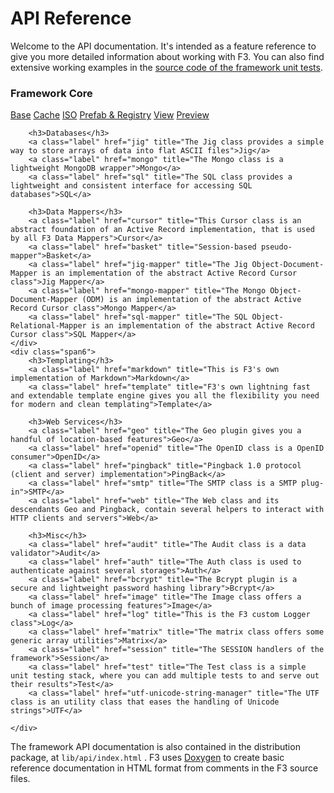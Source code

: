 # API Reference

Welcome to the API documentation. It's intended as a feature reference to give you more detailed information about working with F3.
You can also find extensive working examples in the [source code of the framework unit tests](https://github.com/bcosca/fatfree/tree/dev/app).

<div class="row-fluid pb25 ref">
    <div class="span6">
        <h3>Framework Core</h3>
        <a class="label" href="base" title="The Base class represents the framework core">Base</a>
        <a class="label" href="cache" title="F3 Multi protocols Cache engine">Cache</a>
        <a class="label" href="iso" title="The ISO class provides a list of ISO codes of languages  and countries">ISO</a>
        <a class="label" href="prefab-registry" title="Prefab is a factory wrapper for singleton classes">Prefab & Registry</a>
        <a class="label" href="view" title="The View is responsible for rendering PHP views in MVC parlance">View</a>
        <a class="label" href="preview" title="The Preview class is a lightweight template engine class that extends the View class">Preview</a>

        <h3>Databases</h3>
        <a class="label" href="jig" title="The Jig class provides a simple way to store arrays of data into flat ASCII files">Jig</a>
        <a class="label" href="mongo" title="The Mongo class is a lightweight MongoDB wrapper">Mongo</a>
        <a class="label" href="sql" title="The SQL class provides a lightweight and consistent interface for accessing SQL databases">SQL</a>

        <h3>Data Mappers</h3>
        <a class="label" href="cursor" title="This Cursor class is an abstract foundation of an Active Record implementation, that is used by all F3 Data Mappers">Cursor</a>
        <a class="label" href="basket" title="Session-based pseudo-mapper">Basket</a>
        <a class="label" href="jig-mapper" title="The Jig Object-Document-Mapper is an implementation of the abstract Active Record Cursor class">Jig Mapper</a>
        <a class="label" href="mongo-mapper" title="The Mongo Object-Document-Mapper (ODM) is an implementation of the abstract Active Record Cursor class">Mongo Mapper</a>
        <a class="label" href="sql-mapper" title="The SQL Object-Relational-Mapper is an implementation of the abstract Active Record Cursor class">SQL Mapper</a>
    </div>
    <div class="span6">
        <h3>Templating</h3>
        <a class="label" href="markdown" title="This is F3's own implementation of Markdown">Markdown</a>
        <a class="label" href="template" title="F3's own lightning fast and extendable template engine gives you all the flexibility you need for modern and clean templating">Template</a>

        <h3>Web Services</h3>
        <a class="label" href="geo" title="The Geo plugin gives you a handful of location-based features">Geo</a>
        <a class="label" href="openid" title="The OpenID class is a OpenID consumer">OpenID</a>
        <a class="label" href="pingback" title="Pingback 1.0 protocol (client and server) implementation">PingBack</a>
        <a class="label" href="smtp" title="The SMTP class is a SMTP plug-in">SMTP</a>
        <a class="label" href="web" title="The Web class and its descendants Geo and Pingback, contain several helpers to interact with HTTP clients and servers">Web</a>

        <h3>Misc</h3>
        <a class="label" href="audit" title="The Audit class is a data validator">Audit</a>
        <a class="label" href="auth" title="The Auth class is used to authenticate against several storages">Auth</a>
        <a class="label" href="bcrypt" title="The Bcrypt plugin is a secure and lightweight password hashing library">Bcrypt</a>
        <a class="label" href="image" title="The Image class offers a bunch of image processing features">Image</a>
        <a class="label" href="log" title="This is the F3 custom Logger class">Log</a>
        <a class="label" href="matrix" title="The matrix class offers some generic array utilities">Matrix</a>
        <a class="label" href="session" title="The SESSION handlers of the framework">Session</a>
        <a class="label" href="test" title="The Test class is a simple unit testing stack, where you can add multiple tests to and serve out their results">Test</a>
        <a class="label" href="utf-unicode-string-manager" title="The UTF class is an utility class that eases the handling of Unicode strings">UTF</a>

    </div>
</div>


The framework API documentation is also contained in the distribution package, at `lib/api/index.html` . F3 uses [Doxygen](http://www.stack.nl/~dimitri/doxygen/ "Doxygen is a tool for generating documentation from annotated source code") to create basic reference documentation in HTML format from comments in the F3 source files.
